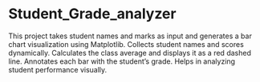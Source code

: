# Student_Grade_analyzer
This project takes student names and marks as input and generates a bar chart visualization using Matplotlib.  Collects student names and scores dynamically.  Calculates the class average and displays it as a red dashed line.  Annotates each bar with the student’s grade.  Helps in analyzing student performance visually.
